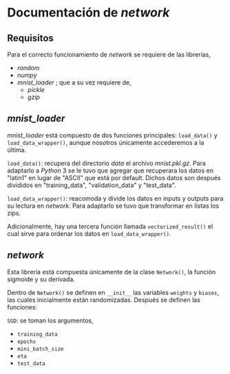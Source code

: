 # Documentación de *network*

## Requisitos

Para el correcto funcionamiento de *network* se requiere de las librerías,

- *random*
- *numpy*
- *mnist_loader* ; que a su vez requiere de,
  - *pickle*
  - *gzip*

## *mnist_loader*

*mnist_loader* está compuesto de dos funciones principales: `load_data()` y `load_data_wrapper()`, aunque nosotros únicamente accederemos a la última.

`load_data()`: recupera del directorio *data* el archivo *mnist.pkl.gz*. Para adaptarlo a *Python* 3 se le tuvo que agregar que recuperara los datos en "latin1" en lugar de "ASCII" que está por default. Dichos datos son después divididos en "training_data", "validation_data" y "test_data".

`load_data_wrapper()`: reacomoda y divide los datos en inputs y outputs para su lectura en *network*. Para adaptarlo se tuvo que transformar en listas los zips.

Adicionalmente, hay una tercera función llamada `vectorized_result()` el cual sirve para ordenar los datos en `load_data_wrapper()`.

## *network*

Esta librería está compuesta únicamente de la clase `Network()`, la función sigmoide y su derivada.

Dentro de `Network()` se definen en `__init__` las variables `weights` y `biases`, las cuales inicialmente están randomizadas. Después se definen las funciones:

`SGD`: se toman los argumentos,

- `training_data`
- `epochs`
- `mini_batch_size`
- `eta`
- `test_data`
